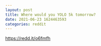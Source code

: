 ```yaml
--- 
layout: post 
title: Where would you YOLO 5k tomorrow? 
date: 2021-06-23 1624463593 
categories: reddit 
--- 
```

https://redd.it/o6fmfh